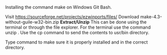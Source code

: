 Installing the command make on Windows Git Bash.

Visit https://sourceforge.net/projects/ezwinports/files/
Download make-4.3-without-guile-w32-bin.zip
**Extract/Unzip**
This can be done using the terminal or through the file explorer. For the terminal
use the command unzip <filename>. Use the cp command to send the contents to usr/bin directory.

Type command <which make> to make sure it is properly installed and in the correct directory.